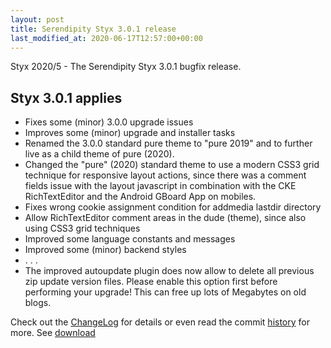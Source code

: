 ```yaml
---
layout: post
title: Serendipity Styx 3.0.1 release
last_modified_at: 2020-06-17T12:57:00+00:00
---
```


Styx 2020/5 - The Serendipity Styx 3.0.1 bugfix release.

## Styx 3.0.1 applies

  - Fixes some (minor) 3.0.0 upgrade issues
  - Improves some (minor) upgrade and installer tasks
  - Renamed the 3.0.0 standard pure theme to "pure 2019" and to further live as a child theme of pure (2020).
  - Changed the "pure" (2020) standard theme to use a modern CSS3 grid technique for responsive layout actions, since there was a comment fields issue with the layout javascript in combination with the CKE RichTextEditor and the Android GBoard App on mobiles.
  - Fixes wrong cookie assignment condition for addmedia lastdir directory
  - Allow RichTextEditor comment areas in the dude (theme), since also using CSS3 grid techniques
  - Improved some language constants and messages
  - Improved some (minor) backend styles
  - . . .
  - The improved autoupdate plugin does now allow to delete all previous zip update version files. Please enable this option first before performing your upgrade! This can free up lots of Megabytes on old blogs.

Check out the [ChangeLog](https://github.com/ophian/styx/blob/3.0.1/docs/NEWS) for details or even read the commit [history](https://github.com/ophian/styx/commits/3.0.1) for more. See [download](https://github.com/ophian/styx/releases/tag/3.0.1)
